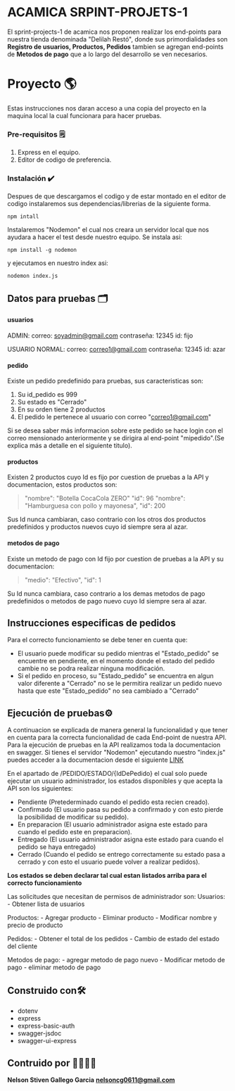 # ACAMICA SRPINT-PROJETS-1

El sprint-projects-1 de acamica nos proponen realizar los end-points para nuestra tienda denominada "Delilah Restó", donde sus primordialidades son **Registro de usuarios, Productos, Pedidos** tambien se agregan end-points de **Metodos de pago** que a lo largo del desarrollo se ven necesarios.

# Proyecto 🌎

Estas instrucciones nos daran acceso a una copia del proyecto en la maquina local la cual funcionara para hacer pruebas.

### Pre-requisitos 🗒️

 1. Express en el equipo.
 2. Editor de codigo de preferencia.

### Instalación ✔️
Despues de que descargamos el codigo y de estar montado en el editor de codigo instalaremos sus dependencias/librerias de la siguiente forma.
	
	npm intall
	
Instalaremos "Nodemon" el cual nos creara un servidor local que nos 
ayudara a hacer el test desde nuestro equipo. Se instala asi:

	npm install -g nodemon

y ejecutamos en nuestro index asi:

	nodemon index.js


## Datos para pruebas 🗂️

#### usuarios
ADMIN:
correo: soyadmin@gmail.com
contraseña: 12345
id: fijo

USUARIO NORMAL:
correo: correo1@gmail.com
contraseña: 12345
id: azar
#### pedido
Existe un pedido predefinido para pruebas, sus caracteristicas son:

 1. Su id_pedido es 999
 2. Su estado es "Cerrado"
 3. En su orden tiene 2 productos
 4. El pedido le pertenece al usuario con correo "correo1@gmail.com"

Si se desea saber más informacion sobre este pedido se hace login con el correo mensionado anteriormente y se dirigira al end-point "mipedido".(Se explica más a detalle en el siguiente titulo).

#### productos

Existen 2 productos cuyo Id es fijo por cuestion de pruebas a la API y documentacion, estos productos son:

>"nombre":  "Botella CocaCola ZERO"
"id":  96
"nombre":  "Hamburguesa con pollo y mayonesa",
"id":  200

Sus Id nunca cambiaran, caso contrario con los otros dos productos predefinidos y productos nuevos cuyo id siempre sera al azar.

#### metodos de pago
Existe un metodo de pago con Id fijo por cuestion de pruebas a la API y su documentacion:

>"medio":  "Efectivo",
"id":  1

Su Id nunca cambiara, caso contrario a los demas metodos de pago predefinidos o metodos de pago nuevo cuyo Id siempre sera al azar.


## Instrucciones especificas de pedidos

Para el correcto funcionamiento se debe tener en cuenta que:
 
 - El usuario puede modificar su pedido mientras el "Estado_pedido" se encuentre en pendiente, en el momento donde el estado del pedido cambie no se podra realizar ninguna modificación.
 - Si el pedido en proceso, su "Estado_pedido" se encuentra en algun valor diferente a "Cerrado" no se le permitira realizar un pedido nuevo hasta que este "Estado_pedido" no sea cambiado a "Cerrado"

## Ejecución de pruebas⚙️
A continuacion se explicada de manera general la funcionalidad y que tener en cuenta para la correcta funcionalidad de cada End-point de nuestra API.
Para la ejecución de pruebas en la API realizamos toda la documentacion en swagger.
Si tienes el servidor "Nodemon" ejecutando nuestro "index.js" puedes acceder a la documentacion desde el siguiente [LINK](http://localhost:3000/swagger)

En el apartado de /PEDIDO/ESTADO/{IdDePedido} el cual solo puede ejecutar un usuario administrador, los estados disponibles y que acepta la API son los siguientes:

 - Pendiente (Pretederminado cuando el pedido esta recien creado).
 - Confirmado (El usuario pasa su pedido a confirmado y con esto pierde la posibilidad de modificar su pedido).
 - En preparacion (El usuario administrador asigna este estado para cuando el pedido este en preparacion).
 - Entregado (El usuario administrador asigna este estado para cuando el pedido se haya entregado)
 - Cerrado (Cuando el pedido se entrego correctamente su estado pasa a cerrado y con esto el usuario puede volver a realizar pedidos).


**Los estados se deben declarar tal cual estan listados arriba para el correcto funcionamiento** 

Las solicitudes que necesitan de permisos de administrador son:
Usuarios:
	- Obtener lista de usuarios

Productos:
	- Agregar producto
	- Eliminar producto
	- Modificar nombre y precio de producto

Pedidos:
	- Obtener el total de los pedidos
	- Cambio de estado del estado del cliente

Metodos de pago:
	- agregar metodo de pago nuevo
	- Modificar metodo de pago
	- eliminar metodo de pago


## Construido con🛠️
- dotenv
- express
- express-basic-auth
- swagger-jsdoc
- swagger-ui-express

## Contruido por 👨‍💻👨‍🍳

**Nelson Stiven Gallego Garcia**
**nelsoncg0611@gmail.com**
